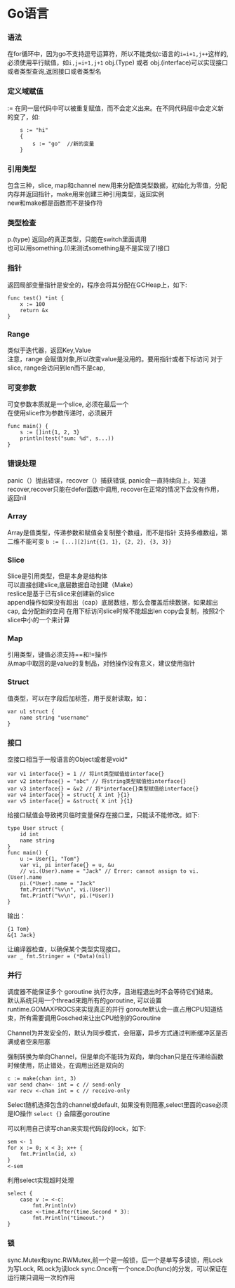 # Go语言

### 语法
在for循环中，因为go不支持逗号运算符，所以不能类似c语言的`i=i+1,j++`这样的,必须使用平行赋值，如`i,j=i+1,j+1`
obj.(Type) 或者 obj.(interface)可以实现接口或者类型查询,返回接口或者类型名

### 定义域赋值
:= 在同一层代码中可以被重复赋值，而不会定义出来。在不同代码层中会定义新的变了，如:
```golang
    s := "hi"  
    {  
        s := "go"  //新的变量  
    }
``` 
### 引用类型
包含三种，slice, map和channel
new用来分配值类型数据，初始化为零值，分配内存并返回指针，make用来创建三种引用类型，返回实例  
new和make都是函数而不是操作符

### 类型检查
p.(type) 返回p的真正类型，只能在switch里面调用  
也可以用something.(I)来测试something是不是实现了I接口

### 指针
返回局部变量指针是安全的，程序会将其分配在GCHeap上，如下:
```golang
func test() *int {  
    x := 100  
    return &x  
}  
```
### Range 
类似于迭代器，返回Key,Value  
注意，range 会赋值对象,所以改变value是没用的。要用指针或者下标访问
对于slice, range会访问到len而不是cap, 

### 可变参数
可变参数本质就是一个slice, 必须在最后一个  
在使用slice作为参数传递时，必须展开  
```
func main() {
    s := []int{1, 2, 3}
    println(test("sum: %d", s...))
}
```
### 错误处理
panic（）抛出错误，recover（）捕获错误, panic会一直持续向上，知道recover,recover只能在defer函数中调用, recover在正常的情况下会没有作用，返回nil

### Array
Array是值类型，传递参数和赋值会复制整个数组，而不是指针
支持多维数组，第二维不能可变
`b := [...][2]int{{1, 1}, {2, 2}, {3, 3}}`

### Slice
Slice是引用类型，但是本身是结构体  
可以直接创建slice,底层数据自动创建（Make）  
reslice是基于已有slice来创建新的slice  
append操作如果没有超出（cap）底层数组，那么会覆盖后续数据，如果超出cap, 会分配新的空间
在用下标访问slice时候不能超出len
copy会复制，按照2个slice中小的一个来计算

### Map
引用类型，键值必须支持==和!=操作  
从map中取回的是value的复制品，对他操作没有意义，建议使用指针  

### Struct
值类型，可以在字段后加标签，用于反射读取，如：  
```
var u1 struct { 
	name string "username" 
}
```
### 接口
空接口相当于一般语言的Object或者是void*  
```
var v1 interface{} = 1 // 将int类型赋值给interface{}
var v2 interface{} = "abc" // 将string类型赋值给interface{}
var v3 interface{} = &v2 // 将*interface{}类型赋值给interface{}
var v4 interface{} = struct{ X int }{1}
var v5 interface{} = &struct{ X int }{1}
```
给接口赋值会导致拷贝临时变量保存在接口里，只能读不能修改。如下:  
```
type User struct {
    id int
    name string
}
func main() {
    u := User{1, "Tom"}
    var vi, pi interface{} = u, &u
    // vi.(User).name = "Jack" // Error: cannot assign to vi.(User).name
    pi.(*User).name = "Jack"
    fmt.Printf("%v\n", vi.(User))
    fmt.Printf("%v\n", pi.(*User))
}
```
输出：
```
{1 Tom}
&{1 Jack}
```
让编译器检查，以确保某个类型实现接口。  
`var _ fmt.Stringer = (*Data)(nil)`

### 并行
调度器不能保证多个 goroutine 执行次序，且进程退出时不会等待它们结束。  
默认系统只用一个thread来跑所有的goroutine, 可以设置runtime.GOMAXPROCS来实现真正的并行
goroute默认会一直占用CPU知道结束，所有需要调用Gosched来让出CPU给别的Goroutine

Channel为并发安全的，默认为同步模式，会阻塞，异步方式通过判断缓冲区是否满或者空来阻塞

强制转换为单向Channel，但是单向不能转为双向，单向chan只是在传递给函数时候使用，防止错处，在调用出还是双向的
```
c := make(chan int, 3)
var send chan<- int = c // send-only
var recv <-chan int = c // receive-only
```
Select随机选择包含的channel或default, 如果没有则阻塞,select里面的case必须是IO操作
`select {}`
会阻塞goroutine

可以利用自己读写chan来实现代码段的lock，如下:  
```
sem <- 1
for x := 0; x < 3; x++ {
    fmt.Println(id, x)
}
<-sem
```
利用select实现超时处理   
```
select {
	case v := <-c: 
		fmt.Println(v)
	case <-time.After(time.Second * 3): 
		fmt.Println("timeout.")
}
```
### 锁
sync.Mutex和sync.RWMutex,前一个是一般锁，后一个是单写多读锁，用Lock为写Lock, RLock为读lock
sync.Once有一个once.Do(func)的分发，可以保证在运行期只调用一次的作用
